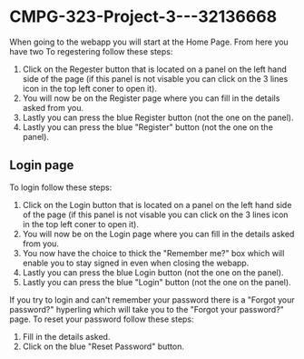 # CMPG-323-Project-3---32136668
When going to the webapp you will start at the Home Page. From here you have two
To regestering follow these steps:
1. Click on the Regester button that is located on a panel on the left hand side of the page (if this panel is not visable you can click on the 3 lines icon in the top left coner to open it).
2. You will now be on the Register page where you can fill in the details asked from you.
3. Lastly you can press the blue Register button (not the one on the panel).
3. Lastly you can press the blue "Register" button (not the one on the panel).

## Login page
To login follow these steps:
1. Click on the Login button that is located on a panel on the left hand side of the page (if this panel is not visable you can click on the 3 lines icon in the top left coner to open it).
2. You will now be on the Login page where you can fill in the details asked from you.
3. You now have the choice to thick the "Remember me?" box which will enable you to stay signed in even when closing the webapp.
4. Lastly you can press the blue Login button (not the one on the panel).
4. Lastly you can press the blue "Login" button (not the one on the panel).

If you try to login and can't remember your password there is a "Forgot your password?" hyperling which will take you to the "Forgot your password?" page. To reset your password follow these steps:
1. Fill in the details asked.
2. Click on the blue "Reset Password" button.

